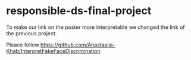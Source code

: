 # responsible-ds-final-project

To make our link on the poster more interpretable we changed the link of the previous project. 

Pleace follow https://github.com/Anastasiia-Khab/InterpretFakeFaceDiscrimination
